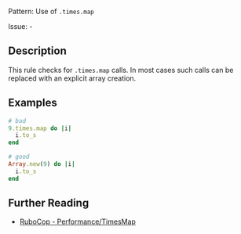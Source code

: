 Pattern: Use of `.times.map`

Issue: -

## Description

This rule checks for `.times.map` calls. In most cases such calls can be replaced with an explicit array creation.

## Examples

```ruby
# bad
9.times.map do |i|
  i.to_s
end

# good
Array.new(9) do |i|
  i.to_s
end
```

## Further Reading

* [RuboCop - Performance/TimesMap](https://docs.rubocop.org/rubocop-performance/cops_performance.html#performancetimesmap)
